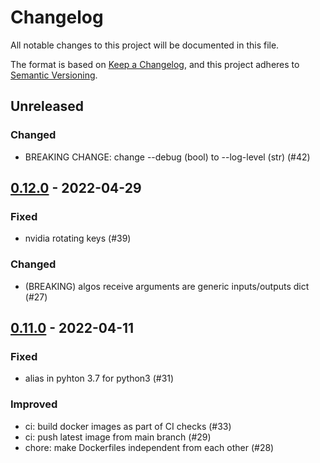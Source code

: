 # Changelog

All notable changes to this project will be documented in this file.

The format is based on [Keep a Changelog](https://keepachangelog.com/en/1.0.0/),
and this project adheres to [Semantic Versioning](https://semver.org/spec/v2.0.0.html).

## Unreleased

### Changed

- BREAKING CHANGE: change --debug (bool) to --log-level (str) (#42)

## [0.12.0](https://github.com/owkin/connect-tools/releases/tag/0.12.0) - 2022-04-29

### Fixed

- nvidia rotating keys (#39)

### Changed

- (BREAKING) algos receive arguments are generic inputs/outputs dict (#27)

## [0.11.0](https://github.com/owkin/connect-tools/releases/tag/0.11.0) - 2022-04-11

### Fixed

- alias in pyhton 3.7 for python3 (#31)

### Improved

- ci: build docker images as part of CI checks (#33)
- ci: push latest image from main branch (#29)
- chore: make Dockerfiles independent from each other (#28)
